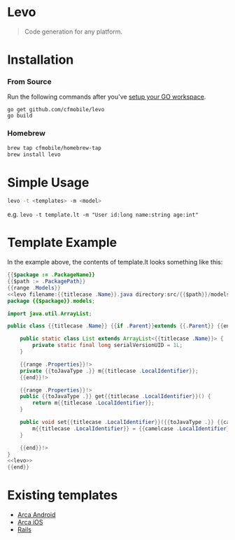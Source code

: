 # Levo
> Code generation for any platform.

# Installation

### From Source
Run the following commands after you've [setup your GO workspace](http://golang.org/doc/code.html).
```
go get github.com/cfmobile/levo
go build
```

### Homebrew

```bash
brew tap cfmobile/homebrew-tap
brew install levo
```

# Simple Usage 

```bash
levo -t <templates> -m <model>
```

e.g. `levo -t template.lt -m "User id:long name:string age:int"`

# Template Example

In the example above, the contents of template.lt looks something like this:

```java
{{$package := .PackageName}}
{{$path := .PackagePath}}
{{range .Models}}
<<levo filename:{{titlecase .Name}}.java directory:src/{{$path}}/models>>
package {{$package}}.models;

import java.util.ArrayList;

public class {{titlecase .Name}} {{if .Parent}}extends {{.Parent}} {{end}}{

	public static class List extends ArrayList<{{titlecase .Name}}> {
		private static final long serialVersionUID = 1L;
	}

	{{range .Properties}}!>
	private {{toJavaType .}} m{{titlecase .LocalIdentifier}};
	{{end}}!>

	{{range .Properties}}!>
	public {{toJavaType .}} get{{titlecase .LocalIdentifier}}() {
		return m{{titlecase .LocalIdentifier}};
	}

	public void set{{titlecase .LocalIdentifier}}({{toJavaType .}} {{camelcase .LocalIdentifier}}) {
		m{{titlecase .LocalIdentifier}} = {{camelcase .LocalIdentifier}};
	}

	{{end}}!>
}
<<levo>>
{{end}}
```

# Existing templates

- [Arca Android](https://github.com/cfmobile/arca-android-templates)
- [Arca iOS](https://github.com/cfmobile/arca-ios-templates)
- [Rails](https://github.com/cfmobile/rails-scaffold-templates)

